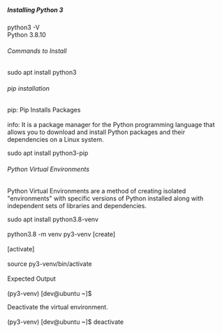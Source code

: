##### Installing Python 3
python3 -V </br>
Python 3.8.10 

###### Commands to Install 

sudo apt install python3 </br> 

###### pip installation 
pip: Pip Installs Packages </br>  
info: It is a package manager for the Python programming language that allows you to download and install Python packages and their dependencies on a Linux system. </br>   

sudo apt install python3-pip

###### Python Virtual Environments 
 Python Virtual Environments are a method of creating isolated "environments" with specific versions of Python installed along with independent sets of libraries and dependencies.

 sudo apt install python3.8-venv  </br>  
 python3.8 -m venv py3-venv [create] </br>   
 [activate] </br>  
 source py3-venv/bin/activate </br>  
 Expected Output </br>  
 (py3-venv) [dev@ubuntu ~]$ </br>   


Deactivate the virtual environment. </br>  
(py3-venv) [dev@ubuntu ~]$ deactivate </br>   